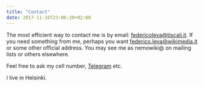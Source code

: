 ```yaml
---
title: "Contact"
date: 2017-11-16T23:06:20+02:00
---
```

The most efficient way to contact me is by email: federicoleva@tiscali.it. If you need something from me, perhaps you want federico.leva@wikimedia.it or some other official address. You may see me as nemowiki@ on mailing lists or others elsewhere.

Feel free to ask my cell number, [Telegram](https://www.telegram.org/) etc.

I live in Helsinki.
